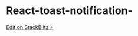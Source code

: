 # React-toast-notification-

[Edit on StackBlitz ⚡️](https://stackblitz.com/edit/stackblitz-starters-ygdo9p)